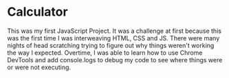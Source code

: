 # Calculator

This was my first JavaScript Project. It was a challenge at first because this was the first time I was interweaving HTML, CSS and JS. There were many nights of head scratching trying to figure out why things weren't working the way I expected. Overtime, I was able to learn how to use Chrome DevTools and add console.logs to debug my code to see where things were or were not executing. 
